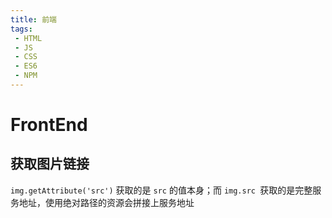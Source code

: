 ```yaml
---
title: 前端
tags:
 - HTML
 - JS
 - CSS
 - ES6
 - NPM
---
```


# FrontEnd

## 获取图片链接

`img.getAttribute('src')` 获取的是 `src` 的值本身；而 `img.src `获取的是完整服务地址，使用绝对路径的资源会拼接上服务地址
